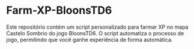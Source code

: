 # Farm-XP-BloonsTD6
Este repositório contém um script personalizado para farmar XP no mapa Castelo Sombrio do jogo BloonsTD6. O script automatiza o processo de jogo, permitindo que você ganhe experiência de forma automática.

